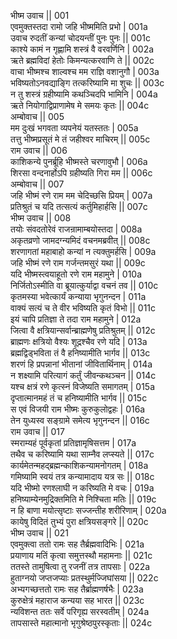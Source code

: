 भीष्म उवाच ||	001    
एवमुक्तस्तदा रामो जहि भीष्ममिति प्रभो |	001a  
उवाच रुदतीं कन्यां चोदयन्तीं पुनः पुनः ||	001c  
काश्ये कामं न गृह्णामि शस्त्रं वै वरवर्णिनि |	002a  
ऋते ब्रह्मविदां हेतोः किमन्यत्करवाणि ते ||	002c  
वाचा भीष्मश्च शाल्वश्च मम राज्ञि वशानुगौ |	003a  
भविष्यतोऽनवद्याङ्गि तत्करिष्यामि मा शुचः ||	003c  
न तु शस्त्रं ग्रहीष्यामि कथञ्चिदपि भामिनि |	004a  
ऋते नियोगाद्विप्राणामेष मे समयः कृतः ||	004c  
अम्बोवाच ||	005    
मम दुःखं भगवता व्यपनेयं यतस्ततः |	005a  
तत्तु भीष्मप्रसूतं मे तं जहीश्वर माचिरम् ||	005c  
राम उवाच ||	006    
काशिकन्ये पुनर्ब्रूहि भीष्मस्ते चरणावुभौ |	006a  
शिरसा वन्दनार्होऽपि ग्रहीष्यति गिरा मम ||	006c  
अम्बोवाच ||	007    
जहि भीष्मं रणे राम मम चेदिच्छसि प्रियम् |	007a  
प्रतिश्रुतं च यदि तत्सत्यं कर्तुमिहार्हसि ||	007c  
भीष्म उवाच ||	008    
तयोः संवदतोरेवं राजन्रामाम्बयोस्तदा |	008a  
अकृतव्रणो जामदग्न्यमिदं वचनमब्रवीत् ||	008c  
शरणागतां महाबाहो कन्यां न त्यक्तुमर्हसि |	009a  
जहि भीष्मं रणे राम गर्जन्तमसुरं यथा ||	009c  
यदि भीष्मस्त्वयाहूतो रणे राम महामुने |	010a  
निर्जितोऽस्मीति वा ब्रूयात्कुर्याद्वा वचनं तव ||	010c  
कृतमस्या भवेत्कार्यं कन्याया भृगुनन्दन |	011a  
वाक्यं सत्यं च ते वीर भविष्यति कृतं विभो ||	011c  
इयं चापि प्रतिज्ञा ते तदा राम महामुने |	012a  
जित्वा वै क्षत्रियान्सर्वान्ब्राह्मणेषु प्रतिश्रुतम् ||	012c  
ब्राह्मणः क्षत्रियो वैश्यः शूद्रश्चैव रणे यदि |	013a  
ब्रह्मद्विड्भविता तं वै हनिष्यामीति भार्गव ||	013c  
शरणं हि प्रपन्नानां भीतानां जीवितार्थिनाम् |	014a  
न शक्ष्यामि परित्यागं कर्तुं जीवन्कथञ्चन ||	014c  
यश्च क्षत्रं रणे कृत्स्नं विजेष्यति समागतम् |	015a  
दृप्तात्मानमहं तं च हनिष्यामीति भार्गव ||	015c  
स एवं विजयी राम भीष्मः कुरुकुलोद्वहः |	016a  
तेन युध्यस्व सङ्ग्रामे समेत्य भृगुनन्दन ||	016c  
राम उवाच ||	017    
स्मराम्यहं पूर्वकृतां प्रतिज्ञामृषिसत्तम |	017a  
तथैव च करिष्यामि यथा साम्नैव लप्स्यते ||	017c  
कार्यमेतन्महद्ब्रह्मन्काशिकन्यामनोगतम् |	018a  
गमिष्यामि स्वयं तत्र कन्यामादाय यत्र सः ||	018c  
यदि भीष्मो रणश्लाघी न करिष्यति मे वचः |	019a  
हनिष्याम्येनमुद्रिक्तमिति मे निश्चिता मतिः ||	019c  
न हि बाणा मयोत्सृष्टाः सज्जन्तीह शरीरिणाम् |	020a  
कायेषु विदितं तुभ्यं पुरा क्षत्रियसङ्गरे ||	020c  
भीष्म उवाच || 	021    
एवमुक्त्वा ततो रामः सह तैर्ब्रह्मवादिभिः |	021a  
प्रयाणाय मतिं कृत्वा समुत्तस्थौ महामनाः ||	021c  
ततस्ते तामुषित्वा तु रजनीं तत्र तापसाः |	022a  
हुताग्नयो जप्तजप्याः प्रतस्थुर्मज्जिघांसया ||	022c  
अभ्यगच्छत्ततो रामः सह तैर्ब्राह्मणर्षभैः |	023a  
कुरुक्षेत्रं महाराज कन्यया सह भारत ||	023c  
न्यविशन्त ततः सर्वे परिगृह्य सरस्वतीम् |	024a  
तापसास्ते महात्मानो भृगुश्रेष्ठपुरस्कृताः ||	024c  
